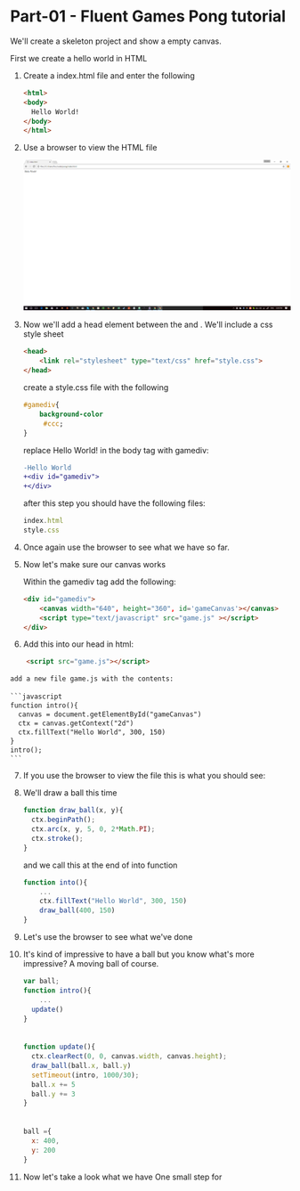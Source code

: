 Part-01 - Fluent Games Pong tutorial
====================================

We'll create a skeleton project and show a empty canvas.

First we create a hello world in HTML

1.	Create a index.html file and enter the following

	```html
	<html>
	<body>
	  Hello World!
	</body>
	</html>
	```

2.	Use a browser to view the HTML file

	![part01-02](img/part01-02.png)

3.	Now we'll add a head element between the <html> and <body>. We'll include a css style sheet

	```html
	<head>
	    <link rel="stylesheet" type="text/css" href="style.css">
	</head>
	```

	create a style.css file with the following

	```css
	#gamediv{
	    background-color
	     #ccc;
	}
	```

	replace Hello World! in the body tag with gamediv:

	```diff
	-Hello World
	+<div id="gamediv">
	+</div>
	```

	after this step you should have the following files:

	```javascript
	index.html
	style.css
	```

4.	Once again use the browser to see what we have so far.

5.	Now let's make sure our canvas works

	Within the gamediv tag add the following:

	```html
	<div id="gamediv">
	    <canvas width="640", height="360", id='gameCanvas'></canvas>
	    <script type="text/javascript" src="game.js" ></script>
	</div>
	```
6. Add this into our head in html:
```html
	<script src="game.js"></script>
```
	add a new file game.js with the contents:

	```javascript
	function intro(){
	  canvas = document.getElementById("gameCanvas")
	  ctx = canvas.getContext("2d")
	  ctx.fillText("Hello World", 300, 150)
	}
	intro();
	```

7.	If you use the browser to view the file this is what you should see:

8.	We'll draw a ball this time

	```javascript
	function draw_ball(x, y){
	  ctx.beginPath();
	  ctx.arc(x, y, 5, 0, 2*Math.PI);
	  ctx.stroke();
	}
	```

	and we call this at the end of into function

	```javascript
	function into(){
	    ...
	    ctx.fillText("Hello World", 300, 150)
	    draw_ball(400, 150)
	}
	```

9.	Let's use the browser to see what we've done

10.	It's kind of impressive to have a ball but you know what's more impressive? A moving ball of course.

	```javascript
	var ball;
	function intro(){
	    ...
	  update()
	}


	function update(){
	  ctx.clearRect(0, 0, canvas.width, canvas.height);
	  draw_ball(ball.x, ball.y)
	  setTimeout(intro, 1000/30);
	  ball.x += 5
	  ball.y += 3
	}


	ball ={
	  x: 400,
	  y: 200
	}
	```

11.	Now let's take a look what we have One small step for
